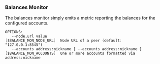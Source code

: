 ### Balances Monitor

The balances monitor simply emits a metric reporting the balances for the configured accounts.

```
OPTIONS:
   --node.url value                                             [$BALANCE_MON_NODE_URL]  Node URL of a peer (default: "127.0.0.1:8545")
   --accounts address:nickname [ --accounts address:nickname ]  [$BALANCE_MON_ACCOUNTS]  One or more accounts formatted via address:nickname
```
